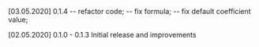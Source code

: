 [03.05.2020] 0.1.4
-- refactor code;
-- fix formula;
-- fix default coefficient value;

[02.05.2020] 0.1.0 - 0.1.3
Initial release and improvements
